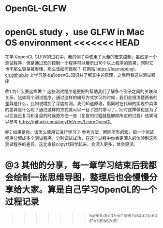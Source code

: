 # OpenGL-GLFW
openGL study ，use GLFW in Mac OS environment
<<<<<<< HEAD
=============================================
在学习openGL GLFW的过程中，我的例子中使用了大量的宏来控制，虽然是一个测试程序，但是通过宏的控制一个程序可以展示出10个以上程序的效果，同时它也不那么容易被看懂，那么该如何做呢？
在网站 https://learnopengl-cn.github.io 上学习基本的openGL知识并了解其中的原理，之后再看这些测试程序

@1 为什么要这样做？
这些测试程序是更好的帮助我们了解多个例子之间的关联和关系，比如两个测试程序，通过这样的编写方式学习的时候，我们会很清楚两者的差异是什么，比如说增加了深度检测，我们知道原理，那同时在代码的实现中具体的差异是什么呢？通过这样的方式就可以一目了然的学习了。同时这样做也是为了以后自己复习和复盘的时候更方便一些（复盘的过程就是解除所宏的过程）结果可以参考 https://github.com/JoeyDeVries/LearnOpenGL 

@2 如果是你，该怎么使用它进行学习？
参考方法：解除所有的宏，把一个测试程序分解成多个测试程序，分别调试成功，在这个过程中你会更深入的体验到这些测试程序的差异。这比直接copy代码学起来，会深入更多，体会更深。

@3 其他的分享，每一章学习结束后我都会绘制一张思维导图，整理后也会慢慢分享给大家。算是自己学习OpenGL的一个过程记录
=======
>>>>>>> 6a98fb3b137ebf15997b84d23c6061b7d9b87d6f
